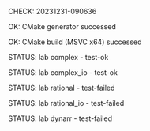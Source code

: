 CHECK: 20231231-090636
OK: CMake generator successed
OK: CMake build (MSVC x64) successed
STATUS: lab complex - test-ok
STATUS: lab complex_io - test-ok
STATUS: lab rational - test-failed
STATUS: lab rational_io - test-failed
STATUS: lab dynarr - test-failed
